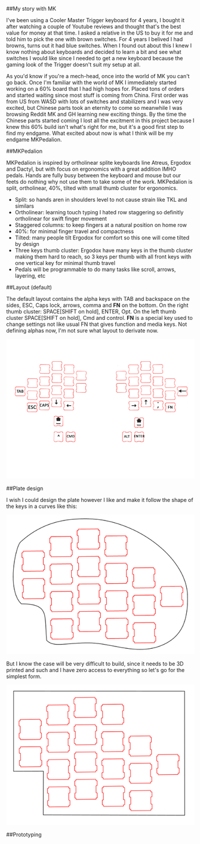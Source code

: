 ##My story with MK

I've been using a Cooler Master Trigger keyboard for 4 years, I bought it after watching a couple of Youtube reviews and thought that's the best value for money at that time. I asked a relative in the US to buy it for me and told him to pick the one with brown switches. For 4 years I belived I had browns, turns out it had blue switches. When I found out about this I knew I know nothing about keyboards and decided to learn a bit and see what switches I would like since I needed to get a new keyboard because the gaming look of the Trigger doesn't suit my setup at all.

As you'd know if you're a mech-head, once into the world of MK you can't go back. Once I'm familiar with the world of MK I immediately started working on a 60% board that I had high hopes for. Placed tons of orders and started waiting since most stuff is coming from China. First order was from US from WASD with lots of switches and stabilizers and I was very excited, but Chinese parts took an eternity to come so meanwhile I was browsing Reddit MK and GH learning new exciting things. By the time the Chinese parts started coming I lost all the excitment in this project because I knew this 60% build isn't what's right for me, but it's a good first step to find my endgame. What excited about now is what I think will be my endgame MKPedalion.


##MKPedalion

MKPedalion is inspired by ortholinear splite keyboards line Atreus, Ergodox and Dactyl, but with focus on ergonomics with a great addition IMHO pedals. Hands are fully busy between the keyboard and mouse but our feets do nothing why not use them to take some of the work. MKPedalion is split, ortholinear, 40%, tilted with small thumb cluster for ergonomics.

- Split: so hands aren in shoulders level to not cause strain like TKL and similars
- Ortholinear: learning touch typing I hated row staggering so definitly ortholinear for swift finger movement
- Staggered columns: to keep fingers at a natural position on home row
- 40%: for minimal finger travel and compactness
- Tilted: many people tilt Ergodox for comfort so this one will come tilted by design
- Three keys thumb cluster: Ergodox have many keys in the thumb cluster making them hard to reach, so 3 keys per thumb with all front keys with one vertical key for minimal thumb travel
- Pedals will be programmable to do many tasks like scroll, arrows, layering, etc

##Layout (default)

The default layout contains the alpha keys with TAB and backspace on the sides, ESC, Caps lock, arrows, comma and **FN** on the bottom. On the right thumb cluster: SPACE[SHIFT on hold], ENTER, Opt. On the left thumb cluster SPACE[SHIFT on hold], Cmd and control.
**FN** is a special key used to change settings not like usual FN that gives function and media keys.
Not defining alphas now, I'm not sure what layout to derivate now.

![Layout](Layout.jpg)

##Plate design

I wish I could design the plate however I like and make it follow the shape of the keys in a curves like this:

![Dream plate](DreamPlate.png)

But I know the case will be very difficult to build, since it needs to be 3D printed and such and I have zero access to everything so let's go for the simplest form.

![Real life plate](RealLifePlate.png)

##Prototyping